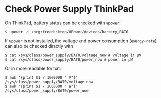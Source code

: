 # Check Power Supply ThinkPad

On ThinkPad, battery status can be checked with `upower`:

```console
$ upower -i /org/freedesktop/UPower/devices/battery_BAT0
```

If `upower` is not installed, the voltage and power consumption (`energy-rate`) can also be checked directly with

```console
$ cat /sys/class/power_supply/BAT0/voltage_now # voltage in µV
$ cat /sys/class/power_supply/BAT0/power_now # power in µW
```

Or in more readable format:

```console
$ awk '{print $1 / 1000000 " V"}' /sys/class/power_supply/BAT0/voltage_now
$ awk '{print $1 / 1000000 " W"}' /sys/class/power_supply/BAT0/power_now
```

